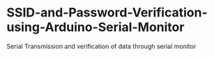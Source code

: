 # SSID-and-Password-Verification-using-Arduino-Serial-Monitor
Serial Transmission and verification of data through serial monitor
